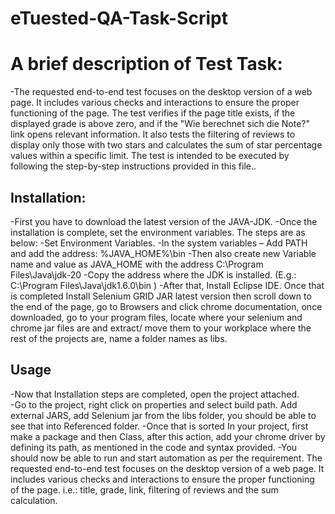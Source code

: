 # eTuested-QA-Task-Script

# A brief description of Test Task: 
-The requested end-to-end test focuses on the desktop version of a web page. It includes various checks and interactions to ensure the proper functioning of the page. The test verifies if the page title exists, if the displayed grade is above zero, and if the "Wie berechnet sich die Note?" link opens relevant information. It also tests the filtering of reviews to display only those with two stars and calculates the sum of star percentage values within a specific limit. The test is intended to be executed by following the step-by-step instructions provided in this file..

## Installation:
-First you have to download the latest version of the JAVA-JDK.
-Once the installation is complete, set the environment variables. The steps are as below:
-Set Environment Variables.
-In the system variables – Add PATH and add the address: %JAVA_HOME%\bin
-Then also create new Variable name and value as JAVA_HOME with the address C:\Program Files\Java\jdk-20 
-Copy the address where the JDK is installed. (E.g.: C:\Program Files\Java\jdk1.6.0\bin )
-After that, Install Eclipse IDE. Once that is completed Install Selenium GRID JAR latest version then scroll down to the end of the page, go to Browsers and click chrome documentation, once downloaded, go to your program files, locate where your selenium and chrome jar files are and extract/ move them to your workplace where the rest of the projects are, name a folder names as libs. 

## Usage
-Now that Installation steps are completed, open the project attached.  
-Go to the project, right click on properties and select build path. Add external JARS, add Selenium jar from the libs folder, you should be able to see that into Referenced folder. 
-Once that is sorted In your project, first make a package and then Class, after this action, add your chrome driver by defining its path, as mentioned in the code and syntax provided. 
-You should now be able to run and start automation as per the requirement.
The requested end-to-end test focuses on the desktop version of a web page. It includes various checks and interactions to ensure the proper functioning of the page. i.e.: title, grade, link, filtering of reviews and the sum calculation. 
